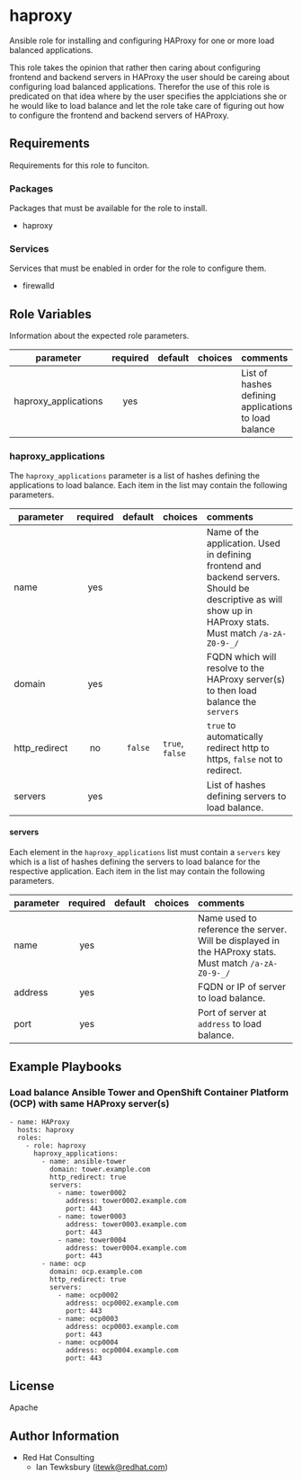 # haproxy

Ansible role for installing and configuring HAProxy for one or more load balanced applications.

This role takes the opinion that rather then caring about configuring frontend and backend servers in HAProxy the user should be careing about configuring load balanced applications. Therefor the use of this role is predicated on that idea where by the user specifies the applciations she or he would like to load balance and let the role take care of figuring out how to configure the frontend and backend servers of HAProxy.

## Requirements

Requirements for this role to funciton.

### Packages

Packages that must be available for the role to install.
* haproxy

### Services

Services that must be enabled in order for the role to configure them.
* firewalld

## Role Variables
Information about the expected role parameters.

| parameter             | required | default | choices         | comments 
| --------------------- |:--------:|:-------:| --------------- |:-------- 
| haproxy_applications  | yes      |         |                 | List of hashes defining applications to load balance

### haproxy_applications
The `haproxy_applications` parameter is a list of hashes defining the applications to load balance. Each item in the list may contain the following parameters.


| parameter             | required | default | choices         | comments 
| --------------------- |:--------:|:-------:| --------------- |:-------- 
| name                  | yes      |         |                 | Name of the application. Used in defining frontend and backend servers. Should be descriptive as will show up in HAProxy stats. Must match `/a-zA-Z0-9-_/`
| domain                | yes      |         |                 | FQDN which will resolve to the HAProxy server(s) to then load balance the `servers`
| http_redirect         | no       | `false` | `true`, `false` |  `true` to automatically redirect http to https, `false` not to redirect.
| servers               | yes      |         |                 | List of hashes defining servers to load balance.

#### servers
Each element in the `haproxy_applications` list must contain a `servers` key which is a list of hashes defining the servers to load balance for the respective application. Each item in the list may contain the following parameters.

| parameter | required | default | choices         | comments 
| --------- |:--------:|:-------:| --------------- |:-------- 
| name      | yes      |         |                 | Name used to reference the server. Will be displayed in the HAProxy stats. Must match `/a-zA-Z0-9-_/`
| address   | yes      |         |                 | FQDN or IP of server to load balance.
| port      | yes      |         |                 | Port of server at `address` to load balance.

## Example Playbooks

### Load balance Ansible Tower and OpenShift Container Platform (OCP) with same HAProxy server(s)

    - name: HAProxy
      hosts: haproxy
      roles:
        - role: haproxy
          haproxy_applications:
            - name: ansible-tower
              domain: tower.example.com
              http_redirect: true
              servers:
                - name: tower0002
                  address: tower0002.example.com
                  port: 443
                - name: tower0003
                  address: tower0003.example.com
                  port: 443
                - name: tower0004
                  address: tower0004.example.com
                  port: 443
            - name: ocp
              domain: ocp.example.com
              http_redirect: true
              servers:
                - name: ocp0002
                  address: ocp0002.example.com
                  port: 443
                - name: ocp0003
                  address: ocp0003.example.com
                  port: 443
                - name: ocp0004
                  address: ocp0004.example.com
                  port: 443

## License

Apache

## Author Information

* Red Hat Consulting
  * Ian Tewksbury (<itewk@redhat.com>)
